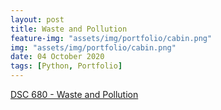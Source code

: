 ```yaml
---
layout: post
title: Waste and Pollution
feature-img: "assets/img/portfolio/cabin.png"
img: "assets/img/portfolio/cabin.png"
date: 04 October 2020
tags: [Python, Portfolio]
---
```


[DSC 680 - Waste and Pollution](https://github.com/knmoses/DSC680-Waste-and-Pollution)
